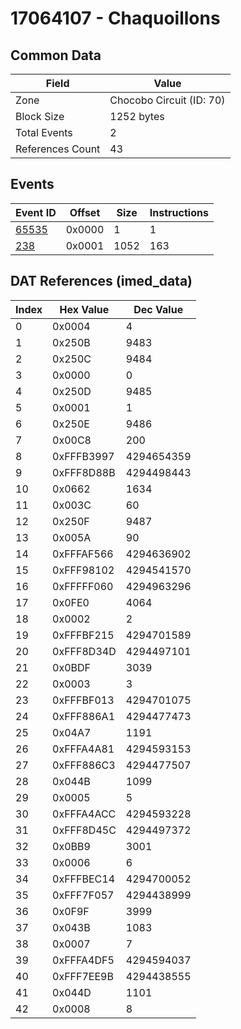 # 17064107 - Chaquoillons

## Common Data

| Field            | Value                    |
|------------------|--------------------------|
| Zone             | Chocobo Circuit (ID: 70) |
| Block Size       | 1252 bytes               |
| Total Events     | 2                        |
| References Count | 43                       |

## Events

| Event ID            | Offset   |   Size |   Instructions |
|---------------------|----------|--------|----------------|
| [65535](./65535.md) | 0x0000   |      1 |              1 |
| [238](./238.md)     | 0x0001   |   1052 |            163 |

## DAT References (imed_data)

|   Index | Hex Value   |   Dec Value |
|---------|-------------|-------------|
|       0 | 0x0004      |           4 |
|       1 | 0x250B      |        9483 |
|       2 | 0x250C      |        9484 |
|       3 | 0x0000      |           0 |
|       4 | 0x250D      |        9485 |
|       5 | 0x0001      |           1 |
|       6 | 0x250E      |        9486 |
|       7 | 0x00C8      |         200 |
|       8 | 0xFFFB3997  |  4294654359 |
|       9 | 0xFFF8D88B  |  4294498443 |
|      10 | 0x0662      |        1634 |
|      11 | 0x003C      |          60 |
|      12 | 0x250F      |        9487 |
|      13 | 0x005A      |          90 |
|      14 | 0xFFFAF566  |  4294636902 |
|      15 | 0xFFF98102  |  4294541570 |
|      16 | 0xFFFFF060  |  4294963296 |
|      17 | 0x0FE0      |        4064 |
|      18 | 0x0002      |           2 |
|      19 | 0xFFFBF215  |  4294701589 |
|      20 | 0xFFF8D34D  |  4294497101 |
|      21 | 0x0BDF      |        3039 |
|      22 | 0x0003      |           3 |
|      23 | 0xFFFBF013  |  4294701075 |
|      24 | 0xFFF886A1  |  4294477473 |
|      25 | 0x04A7      |        1191 |
|      26 | 0xFFFA4A81  |  4294593153 |
|      27 | 0xFFF886C3  |  4294477507 |
|      28 | 0x044B      |        1099 |
|      29 | 0x0005      |           5 |
|      30 | 0xFFFA4ACC  |  4294593228 |
|      31 | 0xFFF8D45C  |  4294497372 |
|      32 | 0x0BB9      |        3001 |
|      33 | 0x0006      |           6 |
|      34 | 0xFFFBEC14  |  4294700052 |
|      35 | 0xFFF7F057  |  4294438999 |
|      36 | 0x0F9F      |        3999 |
|      37 | 0x043B      |        1083 |
|      38 | 0x0007      |           7 |
|      39 | 0xFFFA4DF5  |  4294594037 |
|      40 | 0xFFF7EE9B  |  4294438555 |
|      41 | 0x044D      |        1101 |
|      42 | 0x0008      |           8 |
